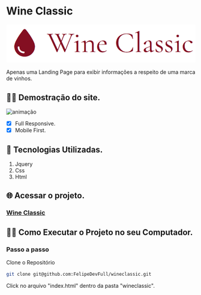 # Wine Classic

![logo](./img/logo.PNG)


Apenas uma Landing Page para exibir informações a respeito de uma marca de vinhos. 


## 👨‍🏫 Demostração do site.
![animação](./img/Anima%C3%A7%C3%A3o.gif)

- [x] Full Responsive.
- [x] Mobile First.

## 🔨 Tecnologias Utilizadas.
 
 1. Jquery
 2. Css
 3. Html

 ## 🌐 Acessar o projeto.
### [Wine Classic](https://felipedev-portfolio.vercel.app/projetos/wineclassic/index.html)

## 👨‍💻 Como Executar o Projeto no seu Computador.

### Passo a passo
Clone o Repositório
```sh
git clone git@github.com:FelipeDevFull/wineclassic.git
```
Click no arquivo "index.html" dentro da pasta "wineclassic".
